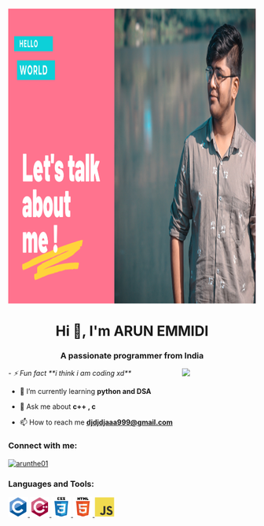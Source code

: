 <p align = "center"> <img align="center" width = "600" height="600" src=https://github.com/arunthe01/pic/blob/0fae3089ddd2af0b51516fd9d5fef21bd9a4ece7/world.png> </p>
<h1 align="center">Hi 👋, I'm ARUN EMMIDI</h1>

<h3 align="center">A passionate programmer from India</h3>

<img align = "right" width = "150" src=https://media.giphy.com/media/VTtANKl0beDFQRLDTh/giphy.gif>
-<i> ⚡ Fun fact **i think i am coding xd** </i>


- 🌱 I’m currently learning **python and DSA**

- 💬 Ask me about **c++ , c**

- 📫 How to reach me **djdjdjaaa999@gmail.com**

<h3 align="left">Connect with me:</h3>
<p align="left">
<a href="https://instagram.com/arunthe01" target="blank"><img align="center" src="https://raw.githubusercontent.com/rahuldkjain/github-profile-readme-generator/master/src/images/icons/Social/instagram.svg" alt="arunthe01" height="30" width="40" /></a>
</p>

<h3 align="left">Languages and Tools:</h3>
<p align="left"> <a href="https://www.cprogramming.com/" target="_blank"> <img src="https://raw.githubusercontent.com/devicons/devicon/master/icons/c/c-original.svg" alt="c" width="40" height="40"/> </a> <a href="https://www.w3schools.com/cpp/" target="_blank"> <img src="https://raw.githubusercontent.com/devicons/devicon/master/icons/cplusplus/cplusplus-original.svg" alt="cplusplus" width="40" height="40"/> </a> <a href="https://www.w3schools.com/css/" target="_blank"> <img src="https://raw.githubusercontent.com/devicons/devicon/master/icons/css3/css3-original-wordmark.svg" alt="css3" width="40" height="40"/> </a> <a href="https://www.w3.org/html/" target="_blank"> <img src="https://raw.githubusercontent.com/devicons/devicon/master/icons/html5/html5-original-wordmark.svg" alt="html5" width="40" height="40"/> </a> <a href="https://developer.mozilla.org/en-US/docs/Web/JavaScript" target="_blank"> <img src="https://raw.githubusercontent.com/devicons/devicon/master/icons/javascript/javascript-original.svg" alt="javascript" width="40" height="40"/> </a> </p>
 
